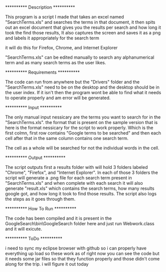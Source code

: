 ********** Description **********

  This program is a script I made that takes an excel named "SearchTerms.xls" and searches the terms in that document, it then spits out an excel document that gives you the results per search and how long it took the find those results, It also captures the screen and saves it as a png and labels it appropriately for the search term

it will do this for Firefox, Chrome, and Internet Explorer

"SearchTerms.xls" can be edited manually to search any alphanumerical term and as many search terms as the user likes. 

********** Requirements **********

  The code can run from anywhere but the "Drivers" folder and the "SearchTerms.xls" need to be on the desktop and the desktop should be in the user index. If it isn't then the program wont be able to find what it needs to operate properly and am error will be generated.

********** Input **********

  The only manual input nessicary are the terms you want to search for in the "SearchTerms.xls". the format that is present on the sample version that is here is the format nessicary for the script to work properly. Which is the first colmn, first row contains "Google terms to be searched" and then each cell after that in the same column contains one search term. 

The cell as a whole will be searched for not the individual words in the cell.


********** Output **********

  The script outputs first a results folder with will hold 3 folders labeled "Chrome", "Firefox", and "Internet Explorer". In each of those 3 folders the script will generate a .png file for each search term present in "SearchTerms.xls" and when complete with each search it will also generate "result.xls" which contains the search terms, how many results google got, and how long it took to find those results. The script also logs the steps as it goes through them.
  
  
********** How To Run **********

  The code has been compiled and it is present in the GoogleSearch\bin\GoogleSearch folder here and just run Webwork.class and it will exicute.

********** ToDo **********

i need to sync my eclipse browser with github so i can properly have everything up load so these work as of right now you can see the code but it needs some jar files so that they function properly and those didn't come along for the trip. i will figure it out today
